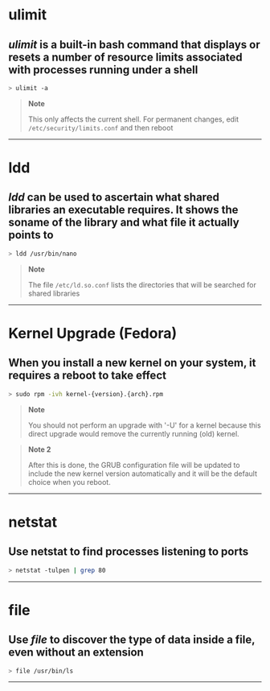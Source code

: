 # ulimit

## *ulimit* is a built-in bash command that displays or resets a number of resource limits associated with processes running under a shell

```bash
> ulimit -a
```

> **Note**
>
> This only affects the current shell.
> For permanent changes, edit ```/etc/security/limits.conf``` and then reboot

---

# ldd

## *ldd* can be used to ascertain what shared libraries an executable requires. It shows the soname of the library and what file it actually points to

```bash
> ldd /usr/bin/nano
```

> **Note**
>
> The file ```/etc/ld.so.conf``` lists the directories that will be searched for shared libraries

---

# Kernel Upgrade (Fedora)

## When you install a new kernel on your system, it requires a reboot to take effect

```bash
> sudo rpm -ivh kernel-{version}.{arch}.rpm
```

> **Note**
>
> You should not perform an upgrade with '-U' for a kernel because this direct upgrade would remove the currently running (old) kernel.

> **Note 2**
>
> After this is done, the GRUB configuration file will be updated to include the new kernel version automatically and it will be the default choice when you reboot.

---

# netstat

## Use netstat to find processes listening to ports

```bash
> netstat -tulpen | grep 80
```

---

# file

## Use *file* to discover the type of data inside a file, even without an extension

```bash
> file /usr/bin/ls
```

---
